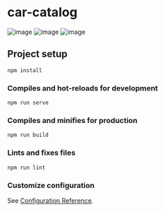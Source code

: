 # car-catalog

![image](https://github.com/user-attachments/assets/32d3e3ea-cca8-496a-8bed-a24321fffbb5)
![image](https://github.com/user-attachments/assets/d6663edd-5560-46b8-8252-31ec8d85c141)
![image](https://github.com/user-attachments/assets/72dcdb03-7b97-492b-94d3-9b881d9cf918)


## Project setup
```
npm install
```

### Compiles and hot-reloads for development
```
npm run serve
```

### Compiles and minifies for production
```
npm run build
```

### Lints and fixes files
```
npm run lint
```

### Customize configuration
See [Configuration Reference](https://cli.vuejs.org/config/).
